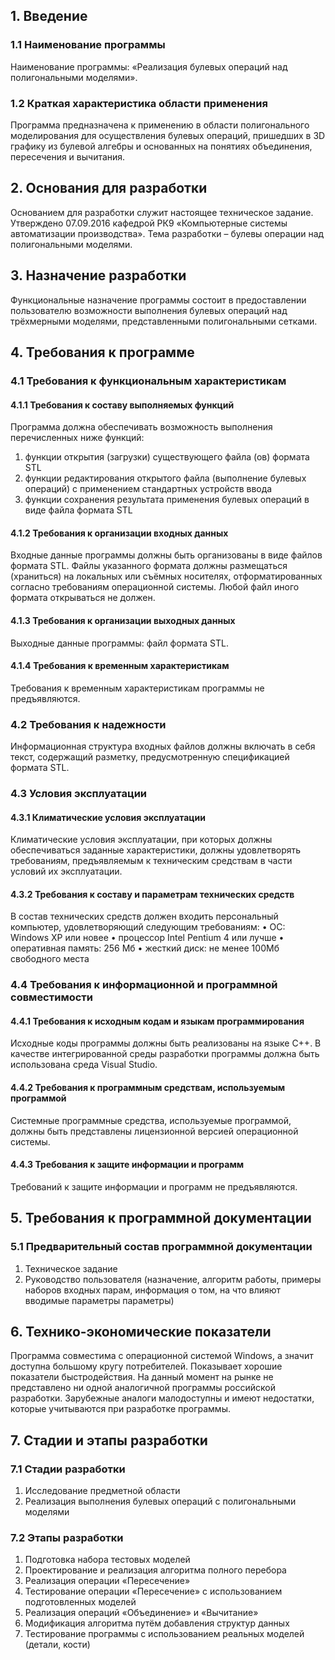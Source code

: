 ## **1. Введение**
### **1.1 Наименование программы**
Наименование программы: «Реализация булевых операций над полигональными моделями».
### **1.2 Краткая характеристика области применения**
Программа предназначена к применению в области полигонального моделирования для осуществления булевых операций, пришедших в 3D графику из булевой алгебры и основанных на понятиях объединения, пересечения и вычитания.

## **2. Основания для разработки**
Основанием для разработки служит настоящее техническое задание. Утверждено 07.09.2016 кафедрой РК9 «Компьютерные системы автоматизации производства». Тема разработки – булевы операции над полигональными моделями.

## **3. Назначение разработки**
Функциональные назначение программы состоит в предоставлении пользователю возможности выполнения булевых операций над трёхмерными моделями, представленными полигональными сетками. 

## **4. Требования к программе**
### **4.1 Требования к функциональным характеристикам**
#### **4.1.1 Требования к составу выполняемых функций**
Программа должна обеспечивать возможность выполнения перечисленных ниже функций:
1.	функции открытия (загрузки) существующего файла (ов) формата STL
2.	функции редактирования открытого файла (выполнение булевых операций) с применением стандартных устройств ввода
3.	функции сохранения результата применения булевых операций в виде файла формата STL

#### **4.1.2 Требования к организации входных данных**
Входные данные программы должны быть организованы в виде файлов формата STL. Файлы указанного формата должны размещаться (храниться) на локальных или съёмных носителях, отформатированных согласно требованиям операционной системы. Любой файл иного формата открываться не должен.
#### **4.1.3 Требования к организации выходных данных**
Выходные данные программы: файл формата STL.
#### **4.1.4 Требования к временным характеристикам**
Требования к временным характеристикам программы не предъявляются.
### **4.2 Требования к надежности**
Информационная структура входных файлов должны включать в себя текст, содержащий разметку, предусмотренную спецификацией формата STL. 
### **4.3 Условия эксплуатации**
#### **4.3.1 Климатические условия эксплуатации**
Климатические условия эксплуатации, при которых должны обеспечиваться заданные характеристики, должны удовлетворять требованиям, предъявляемым к техническим средствам в части условий их эксплуатации.
#### **4.3.2 Требования к составу и параметрам технических средств**
В состав технических средств должен входить персональный компьютер, удовлетворяющий следующим требованиям:
•	ОС: Windows XP или новее
•	процессор Intel Pentium 4 или лучше
•	оперативная память: 256 Мб
•	жесткий диск: не менее 100Мб свободного места
### **4.4 Требования к информационной и программной совместимости**
#### **4.4.1 Требования к исходным кодам и языкам программирования**
Исходные коды программы должны быть реализованы на языке С++. В качестве интегрированной среды разработки программы должна быть использована среда Visual Studio.
#### **4.4.2 Требования к программным средствам, используемым программой**
Системные программные средства, используемые программой, должны быть представлены лицензионной версией операционной системы.
#### **4.4.3 Требования к защите информации и программ**
Требований к защите информации и программ не предъявляются.

## **5. Требования к программной документации**
### **5.1 Предварительный состав программной документации**
1.	Техническое задание
2.	Руководство пользователя (назначение, алгоритм работы, примеры наборов входных парам, информация о том, на что влияют вводимые параметры параметры)

## **6. Технико-экономические показатели**
Программа совместима с операционной системой Windows, а значит доступна большому кругу потребителей. Показывает хорошие показатели быстродействия. На данный момент на рынке не представлено ни одной аналогичной программы российской разработки. Зарубежные аналоги малодоступны и имеют недостатки, которые учитываются при разработке программы.

## **7. Стадии и этапы разработки**
### **7.1 Стадии разработки**
1.	Исследование предметной области
2.	Реализация выполнения булевых операций с полигональными моделями

### **7.2 Этапы разработки**
1.	Подготовка набора тестовых моделей 
2.	Проектирование и реализация алгоритма полного перебора
3.	Реализация операции «Пересечение»
4.	Тестирование операции «Пересечение» с использованием подготовленных моделей
5.	Реализация операций «Объединение» и «Вычитание»
6.	Модификация алгоритма путём добавления структур данных
7.	Тестирование программы с использованием реальных моделей (детали, кости)





